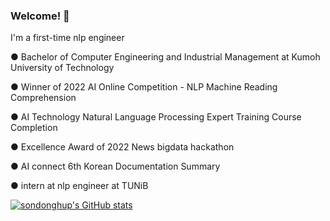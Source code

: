### Welcome! 👋

I'm a first-time nlp engineer  

● Bachelor of Computer Engineering and Industrial Management at Kumoh University of Technology

● Winner of 2022 AI Online Competition - NLP Machine Reading Comprehension

● AI Technology Natural Language Processing Expert Training Course Completion

● Excellence Award of 2022 News bigdata hackathon

● AI connect 6th Korean Documentation Summary 

● intern at nlp engineer at TUNiB

[![sondonghup's GitHub stats](https://github-readme-stats.vercel.app/api?username=sondonghup)](https://github.com/anuraghazra/github-readme-stats)

<!--
**sondonghup/sondonghup** is a ✨ _special_ ✨ repository because its `README.md` (this file) appears on your GitHub profile.

Here are some ideas to get you started:

- 🔭 I’m currently working on ...
- 🌱 I’m currently learning ...
- 👯 I’m looking to collaborate on ...
- 🤔 I’m looking for help with ...
- 💬 Ask me about ...
- 📫 How to reach me: ...
- 😄 Pronouns: ...
- ⚡ Fun fact: ...
-->
